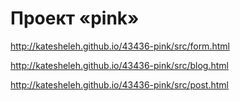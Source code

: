 # Проект «pink»

http://katesheleh.github.io/43436-pink/src/form.html

http://katesheleh.github.io/43436-pink/src/blog.html

http://katesheleh.github.io/43436-pink/src/post.html
